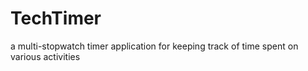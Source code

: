 # TechTimer
a multi-stopwatch timer application for keeping track of time spent on various activities
